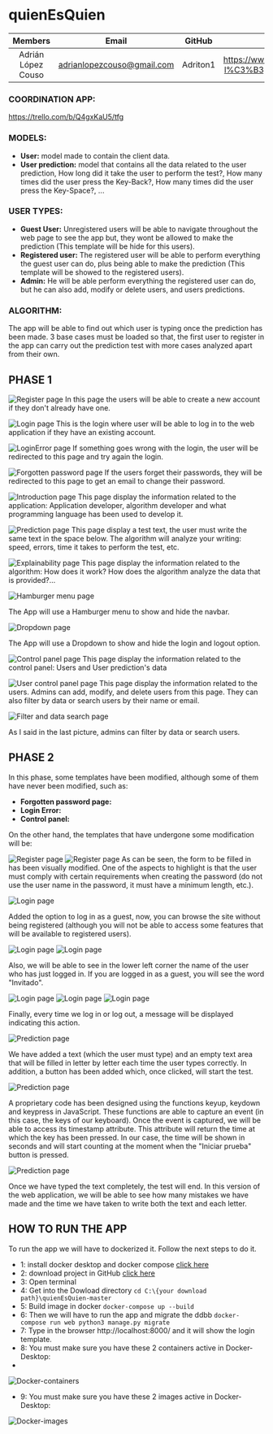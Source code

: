 # quienEsQuien

Members | Email | GitHub | LinkedIn
:------------: | :-----: | :------: | :-----:
Adrián López Couso | adrianlopezcouso@gmail.com | Adriton1 | https://www.linkedin.com/in/adrian-l%C3%B3pez-couso-657988180/

### COORDINATION APP:
https://trello.com/b/Q4gxKaU5/tfg

### MODELS:
- **User:** model made to contain the client data.
- **User prediction:** model that contains all the data related to the user prediction, How long did it take the user to perform the test?, How many times did the user press the Key-Back?, How many times did the user press the Key-Space?, ...

### USER TYPES:
- **Guest User:** Unregistered users will be able to navigate throughout the web page to see the app but, they wont be allowed to make the prediction (This template will be hide for this users).
- **Registered user:** The registered user will be able to perform everything the guest user can do, plus being able to make the prediction (This template will be showed to the registered users).
- **Admin:** He will be able perform everything the registered user can do, but he can also add, modify or delete users, and users predictions.


### ALGORITHM:
The app will be able to find out which user is typing once the prediction has been made. 3 base cases must be loaded so that, the first user to register in the app can carry out the prediction test with more cases analyzed apart from their own.


## PHASE 1

![Register page](/Phase1Images/Registro.png "Register")
In this page the users will be able to create a new account if they don't already have one.

![Login page](/Phase1Images/Login.png "Login")
This is the login where user will be able to log in to the web application if they have an existing account.

![LoginError page](/Phase1Images/LoginError.png "LoginError")
If something goes wrong with the login, the user will be redirected to this page and try again the login.

![Forgotten password page](Phase1Images/Restaurar_Contraseña.png "Password Recovery Page")
If the users forget their passwords, they will be redirected to this page to get an email to change their password.

![Introduction page](Phase1Images/Introducción.png "Introduction")
This page display the information related to the application: Application developer, algorithm developer and what programming language has been used to develop it.

![Prediction page](Phase1Images/Predicción.png "Prediction")
This page display a test text, the user must write the same text in the space below. The algorithm will analyze your writing: speed, errors, time it takes to perform the test, etc.

![Explainability page](Phase1Images/Explicatividad.png "Explainability")
This page display the information related to the algorithm: How does it work? How does the algorithm analyze the data that is provided?...

![Hamburger menu page](Phase1Images/Menu_Hamburguesa.gif "Hamburger menu")

The App will use a Hamburger menu to show and hide the navbar.

![Dropdown page](Phase1Images/Menu_Desplegable.gif "Dropdown")

The App will use a Dropdown to show and hide the login and logout option.

![Control panel page](Phase1Images/Panel_de_Control.png "Control panel")
This page display the information related to the control panel: Users and User prediction's data

![User control panel page](Phase1Images/Panel_de_Control_Usuarios.png "User control panel")
This page display the information related to the users. Admins can add, modify, and delete users from this page. They can also filter by data or search users by their name or email.

![Filter and data search page](Phase1Images/Filtro_y_Busqueda_panel_de_Control.gif "Filter and data search")

As I said in the last picture, admins can filter by data or search users.

## PHASE 2
In this phase, some templates have been modified, although some of them have never been modified, such as:
- **Forgotten password page:** 
- **Login Error:** 
- **Control panel:** 

On the other hand, the templates that have undergone some modification will be:

![Register page](/Phase2Images/Requisitos_Crear_Cuenta.png "Requirements") 
![Register page](/Phase2Images/Sugerencia_Contraseña.png "Suggestions")
As can be seen, the form to be filled in has been visually modified. One of the aspects to highlight is that the user must comply with certain requirements when creating the password (do not use the user name in the password, it must have a minimum length, etc.).

![Login page](/Phase2Images/Acceso_Invitado.png "Login as a guest")

Added the option to log in as a guest, now, you can browse the site without being registered (although you will not be able to access some features that will be available to registered users).

![Login page](/Phase2Images/Sesion_Usuario.png "Username")
![Login page](/Phase2Images/Sesion_Invitado.png "Username Invitado")

Also, we will be able to see in the lower left corner the name of the user who has just logged in. If you are logged in as a guest, you will see the word "Invitado".

![Login page](/Phase2Images/Mensaje_Inicio.png "Login message")
![Login page](/Phase2Images/Mensaje_Sesion_Cerrada.png "logout message")
![Login page](/Phase2Images/Video_Inicio_Cerrar_Sesion.gif "login-logout message video")

Finally, every time we log in or log out, a message will be displayed indicating this action.

![Prediction page](/Phase2Images/Prediccion.png "Prediction page")

We have added a text (which the user must type) and an empty text area that will be filled in letter by letter each time the user types correctly. In addition, a button has been added which, once clicked, will start the test.

![Prediction page](/Phase2Images/Escritura_Prediccion.gif "Prediction page")

A proprietary code has been designed using the functions keyup, keydown and keypress in JavaScript. These functions are able to capture an event (in this case, the keys of our keyboard). Once the event is captured, we will be able to access its timestamp attribute. This attribute will return the time at which the key has been pressed. In our case, the time will be shown in seconds and will start counting at the moment when the "Iniciar prueba" button is pressed.

![Prediction page](/Phase2Images/Consola_Prediccion.gif "Prediction page")

Once we have typed the text completely, the test will end. In this version of the web application, we will be able to see how many mistakes we have made and the time we have taken to write both the text and each letter.


## HOW TO RUN THE APP

To run the app we will have to dockerized it. Follow the next steps to do it.
- 1: install docker desktop and docker compose [click here](https://desktop.docker.com/win/stable/amd64/Docker%20Desktop%20Installer.exe?utm_source=docker&utm_medium=webreferral&utm_campaign=dd-smartbutton&utm_location=header)
- 2: download project in GitHub [click here](https://github.com/Adriton1/quienEsQuien/archive/refs/heads/master.zip)
- 3: Open terminal
- 4: Get into the Dowload directory ```cd C:\{your download path}\quienEsQuien-master```
- 5: Build image in docker ```docker-compose up --build ```
- 6: Then we will have to run the app and migrate the ddbb ```docker-compose run web python3 manage.py migrate```
- 7: Type in the browser http://localhost:8000/ and it will show the login template.
- 8: You must make sure you have these 2 containers active in Docker-Desktop:
- 
![Docker-containers](/Phase1Images/Registro.png "Register")

- 9: You must make sure you have these 2 images active in Docker-Desktop:

![Docker-images](/Phase1Images/Registro.png "Register")

